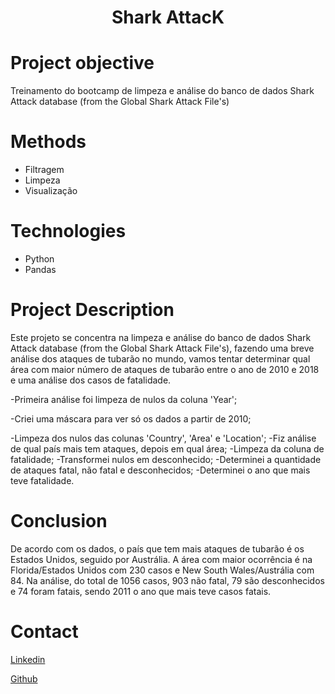 # <h1 align="center">Shark AttacK</h1>


# Project objective
 Treinamento do bootcamp de limpeza e análise do banco de dados Shark Attack database (from the Global Shark Attack File's)


# Methods
  - Filtragem
  - Limpeza
  - Visualização

# Technologies 
  - Python
  - Pandas

# Project Description
  Este projeto se concentra na limpeza e análise do banco de dados Shark Attack database (from the Global Shark Attack File's), fazendo uma breve análise dos ataques de tubarão no mundo, vamos tentar determinar qual área com maior número de ataques de tubarão entre o ano de 2010 e 2018 e uma análise dos casos de fatalidade.

  -Primeira análise foi limpeza de nulos da coluna 'Year'; 

  -Criei uma máscara para ver só os dados a partir de 2010;
  
  -Limpeza dos nulos das colunas 'Country', 'Area' e 'Location';
  -Fiz análise de qual país mais tem ataques, depois em qual área;
  -Limpeza da coluna de fatalidade;
  -Transformei nulos em desconhecido;
  -Determinei a quantidade de ataques fatal, não fatal e desconhecidos;
  -Determinei o ano que mais teve fatalidade.

# Conclusion
  De acordo com os dados, o país que tem mais ataques de tubarão é os Estados Unidos, seguido por Austrália. A área com maior ocorrência é na Florida/Estados Unidos com 230 casos e New South Wales/Austrália com 84.
Na análise, do total de 1056 casos, 903 não fatal, 79 são desconhecidos e 74 foram fatais, sendo 2011 o ano que mais teve casos fatais.    
  
# Contact
  <a href="https://www.linkedin.com/in/patrick-santos-1823b4233/">Linkedin</a>

  <a href="https://github.com/patrick-S-DS">Github</a>
  
 
